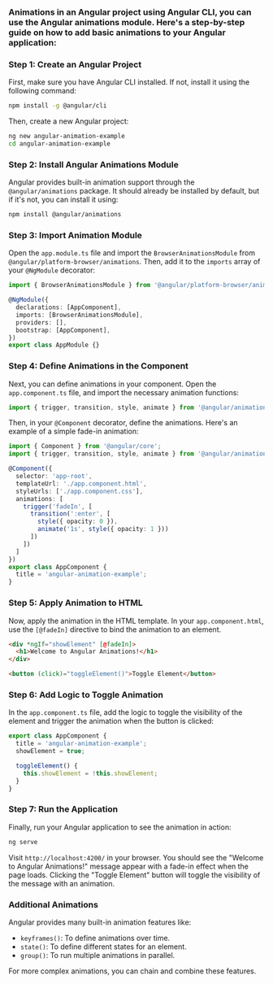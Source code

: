 ### Animations in an Angular project using Angular CLI, you can use the Angular animations module. Here's a step-by-step guide on how to add basic animations to your Angular application:

### Step 1: Create an Angular Project
First, make sure you have Angular CLI installed. If not, install it using the following command:
```bash
npm install -g @angular/cli
```

Then, create a new Angular project:
```bash
ng new angular-animation-example
cd angular-animation-example
```

### Step 2: Install Angular Animations Module
Angular provides built-in animation support through the `@angular/animations` package. It should already be installed by default, but if it's not, you can install it using:
```bash
npm install @angular/animations
```

### Step 3: Import Animation Module
Open the `app.module.ts` file and import the `BrowserAnimationsModule` from `@angular/platform-browser/animations`. Then, add it to the `imports` array of your `@NgModule` decorator:

```typescript
import { BrowserAnimationsModule } from '@angular/platform-browser/animations';

@NgModule({
  declarations: [AppComponent],
  imports: [BrowserAnimationsModule],
  providers: [],
  bootstrap: [AppComponent],
})
export class AppModule {}
```

### Step 4: Define Animations in the Component
Next, you can define animations in your component. Open the `app.component.ts` file, and import the necessary animation functions:
```typescript
import { trigger, transition, style, animate } from '@angular/animations';
```

Then, in your `@Component` decorator, define the animations. Here's an example of a simple fade-in animation:

```typescript
import { Component } from '@angular/core';
import { trigger, transition, style, animate } from '@angular/animations';

@Component({
  selector: 'app-root',
  templateUrl: './app.component.html',
  styleUrls: ['./app.component.css'],
  animations: [
    trigger('fadeIn', [
      transition(':enter', [
        style({ opacity: 0 }),
        animate('1s', style({ opacity: 1 }))
      ])
    ])
  ]
})
export class AppComponent {
  title = 'angular-animation-example';
}
```

### Step 5: Apply Animation to HTML
Now, apply the animation in the HTML template. In your `app.component.html`, use the `[@fadeIn]` directive to bind the animation to an element.

```html
<div *ngIf="showElement" [@fadeIn]>
  <h1>Welcome to Angular Animations!</h1>
</div>

<button (click)="toggleElement()">Toggle Element</button>
```

### Step 6: Add Logic to Toggle Animation
In the `app.component.ts` file, add the logic to toggle the visibility of the element and trigger the animation when the button is clicked:

```typescript
export class AppComponent {
  title = 'angular-animation-example';
  showElement = true;

  toggleElement() {
    this.showElement = !this.showElement;
  }
}
```

### Step 7: Run the Application
Finally, run your Angular application to see the animation in action:
```bash
ng serve
```
Visit `http://localhost:4200/` in your browser. You should see the "Welcome to Angular Animations!" message appear with a fade-in effect when the page loads. Clicking the "Toggle Element" button will toggle the visibility of the message with an animation.

### Additional Animations
Angular provides many built-in animation features like:
- `keyframes()`: To define animations over time.
- `state()`: To define different states for an element.
- `group()`: To run multiple animations in parallel.

For more complex animations, you can chain and combine these features.
